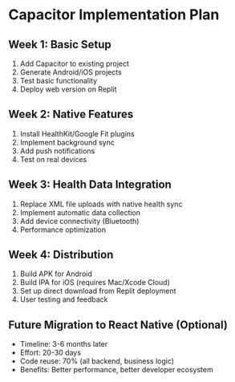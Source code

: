 
# Capacitor Implementation Plan

## Week 1: Basic Setup
1. Add Capacitor to existing project
2. Generate Android/iOS projects
3. Test basic functionality
4. Deploy web version on Replit

## Week 2: Native Features
1. Install HealthKit/Google Fit plugins
2. Implement background sync
3. Add push notifications
4. Test on real devices

## Week 3: Health Data Integration
1. Replace XML file uploads with native health sync
2. Implement automatic data collection
3. Add device connectivity (Bluetooth)
4. Performance optimization

## Week 4: Distribution
1. Build APK for Android
2. Build IPA for iOS (requires Mac/Xcode Cloud)
3. Set up direct download from Replit deployment
4. User testing and feedback

## Future Migration to React Native (Optional)
- Timeline: 3-6 months later
- Effort: 20-30 days
- Code reuse: 70% (all backend, business logic)
- Benefits: Better performance, better developer ecosystem
